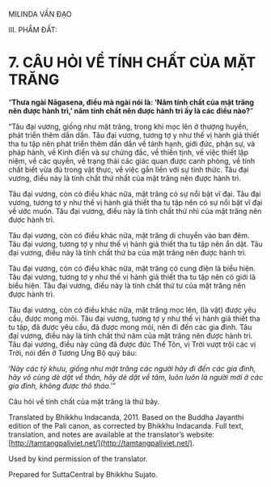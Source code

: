  

MILINDA VẤN ĐẠO

III. PHẨM ĐẤT:

# 7\. CÂU HỎI VỀ TÍNH CHẤT CỦA MẶT TRĂNG

“**Thưa ngài Nāgasena, điều mà ngài nói là: ‘Năm tính chất của mặt trăng nên được hành trì,’ năm tính chất nên được hành trì ấy là các điều nào?**”

“Tâu đại vương, giống như mặt trăng, trong khi mọc lên ở thượng huyền, phát triển thêm dần dần. Tâu đại vương, tương tợ y như thế vị hành giả thiết tha tu tập nên phát triển thêm dần dần về tánh hạnh, giới đức, phận sự, và pháp hành, về Kinh điển và sự chứng đắc, về thiền tịnh, về việc thiết lập niệm, về các quyền, về trạng thái các giác quan được canh phòng, về tính chất biết vừa đủ trong vật thực, về việc gắn liền với sự tỉnh thức. Tâu đại vương, điều này là tính chất thứ nhất của mặt trăng nên được hành trì.

Tâu đại vương, còn có điều khác nữa, mặt trăng có sự nổi bật vĩ đại. Tâu đại vương, tương tợ y như thế vị hành giả thiết tha tu tập nên có sự nổi bật vĩ đại về ước muốn. Tâu đại vương, điều này là tính chất thứ nhì của mặt trăng nên được hành trì.

Tâu đại vương, còn có điều khác nữa, mặt trăng di chuyển vào ban đêm. Tâu đại vương, tương tợ y như thế vị hành giả thiết tha tu tập nên ẩn dật. Tâu đại vương, điều này là tính chất thứ ba của mặt trăng nên được hành trì.

Tâu đại vương, còn có điều khác nữa, mặt trăng có cung điện là biểu hiện. Tâu đại vương, tương tợ y như thế vị hành giả thiết tha tu tập nên có giới là biểu hiện. Tâu đại vương, điều này là tính chất thứ tư của mặt trăng nên được hành trì.

Tâu đại vương, còn có điều khác nữa, mặt trăng mọc lên, (là vật) được yêu cầu, được mong mỏi. Tâu đại vương, tương tợ y như thế vị hành giả thiết tha tu tập, đã được yêu cầu, đã được mong mỏi, nên đi đến các gia đình. Tâu đại vương, điều này là tính chất thứ năm của mặt trăng nên được hành trì. Tâu đại vương, điều này cũng đã được đức Thế Tôn, vị Trời vượt trội các vị Trời, nói đến ở Tương Ưng Bộ quý báu:

‘_Này các tỳ khưu, giống như mặt trăng các người hãy đi đến các gia đình, hãy vô cùng dè dặt về thân, hãy dè dặt về tâm, luôn luôn là người mới ở các gia đình, không được thô tháo_.’”

Câu hỏi về tính chất của mặt trăng là thứ bảy.

Translated by Bhikkhu Indacanda, 2011. Based on the Buddha Jayanthi edition of the Pali canon, as corrected by Bhikkhu Indacanda. Full text, translation, and notes are available at the translator’s website: [http://tamtangpaliviet.net/](http://tamtangpaliviet.net/).

Used by kind permission of the translator.

Prepared for SuttaCentral by Bhikkhu Sujato.